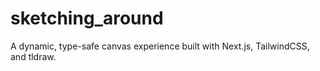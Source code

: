# sketching_around
A dynamic, type-safe canvas experience built with Next.js, TailwindCSS, and tldraw.
